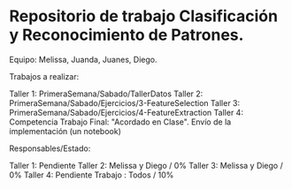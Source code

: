 # Repositorio de trabajo Clasificación y Reconocimiento de Patrones.
Equipo: Melissa, Juanda, Juanes, Diego.

Trabajos a realizar:

Taller 1: PrimeraSemana/Sabado/TallerDatos
Taller 2: PrimeraSemana/Sabado/Ejercicios/3-FeatureSelection
Taller 3: PrimeraSemana/Sabado/Ejercicios/4-FeatureExtraction
Taller 4: Competencia
Trabajo Final: "Acordado en Clase". Envío de la implementación (un notebook)


Responsables/Estado:

Taller 1: Pendiente
Taller 2: Melissa y Diego / 0%
Taller 3: Melissa y Diego / 0%
Taller 4: Pendiente
Trabajo : Todos / 10%

